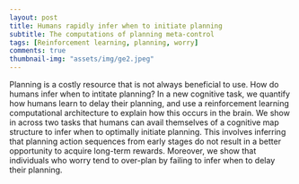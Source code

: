 ```yaml
---
layout: post
title: Humans rapidly infer when to initiate planning
subtitle: The computations of planning meta-control
tags: [Reinforcement learning, planning, worry]
comments: true
thumbnail-img: "assets/img/ge2.jpeg"
---
```


Planning is a costly resource that is not always beneficial to use. How do humans infer when to intitate planning? In a new cognitive task, we quantify how humans learn to delay their planning, and use a reinforcement learning computational architecture to explain how this occurs in the brain. We show in across two tasks that humans can avail themselves of a cognitive map structure to infer when to optimally initiate planning. This involves inferring that planning action sequences from early stages do not result in a better opportunity to acquire long-term rewards. Moreover, we show that individuals who worry tend to over-plan by failing to infer when to delay their planning.